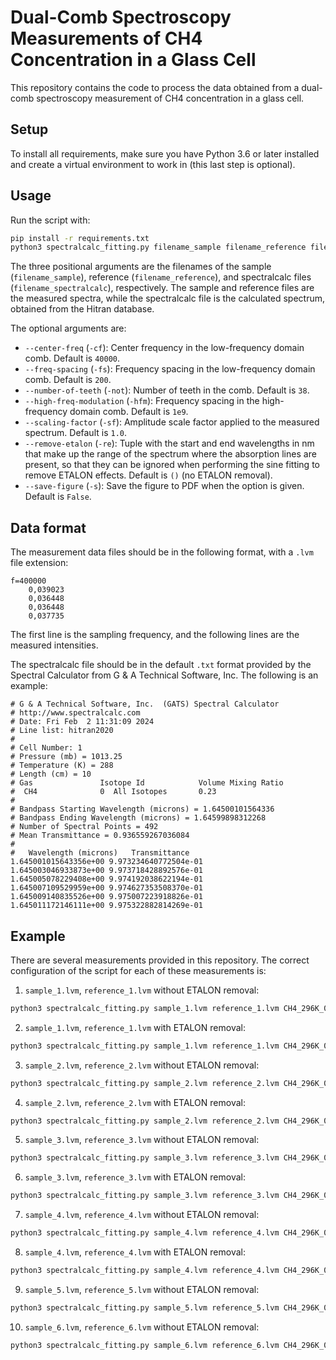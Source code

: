 # Dual-Comb Spectroscopy Measurements of CH4 Concentration in a Glass Cell

This repository contains the code to process the data obtained from a dual-comb spectroscopy
measurement of CH4 concentration in a glass cell. 

## Setup

To install all requirements, make sure you have Python 3.6 or later installed and create a virtual
environment to work in (this last step is optional).

## Usage

Run the script with:
```bash
pip install -r requirements.txt
python3 spectralcalc_fitting.py filename_sample filename_reference filename_spectralcalc [-h] [--center-freq CENTER_FREQ] [--freq-spacing FREQ_SPACING] [--number-of-teeth NUMBER_OF_TEETH] [--high-freq-modulation HIGH_FREQ_MODULATION] [--scaling-factor SCALING_FACTOR] [--remove-etalon REMOVE_ETALON REMOVE_ETALON] [--save-figure | --no-save-figure | -s] 
```

The three positional arguments are the filenames of the sample (`filename_sample`), reference 
(`filename_reference`), and spectralcalc files (`filename_spectralcalc`), respectively. The sample
and reference files are the measured spectra, while the spectralcalc file is the calculated 
spectrum, obtained from the Hitran database.

The optional arguments are:
* `--center-freq` (`-cf`): Center frequency in the low-frequency domain comb. Default is `40000`.
* `--freq-spacing` (`-fs`): Frequency spacing in the low-frequency domain comb. Default is `200`.
* `--number-of-teeth` (`-not`): Number of teeth in the comb. Default is `38`.
* `--high-freq-modulation` (`-hfm`): Frequency spacing in the high-frequency domain comb. Default is
  `1e9`.
* `--scaling-factor` (`-sf`): Amplitude scale factor applied to the measured spectrum. Default is 
  `1.0`.
* `--remove-etalon` (`-re`): Tuple with the start and end wavelengths in nm that make up the range
  of the spectrum where the absorption lines are present, so that they can be ignored when 
  performing the sine fitting to remove ETALON effects. Default is `()` (no ETALON removal).
* `--save-figure` (`-s`): Save the figure to PDF when the option is given. Default is `False`.

## Data format

The measurement data files should be in the following format, with a `.lvm` file extension:

```
f=400000
	0,039023
	0,036448
	0,036448
	0,037735
```

The first line is the sampling frequency, and the following lines are the measured intensities.

The spectralcalc file should be in the default `.txt` format provided by the Spectral Calculator 
from G & A Technical Software, Inc. The following is an example:

```
# G & A Technical Software, Inc.  (GATS) Spectral Calculator
# http://www.spectralcalc.com
# Date: Fri Feb  2 11:31:09 2024
# Line list: hitran2020
#
# Cell Number: 1
# Pressure (mb) = 1013.25
# Temperature (K) = 288
# Length (cm) = 10
# Gas               Isotope Id            Volume Mixing Ratio   
#  CH4              0  All Isotopes       0.23                 
#
# Bandpass Starting Wavelength (microns) = 1.64500101564336
# Bandpass Ending Wavelength (microns) = 1.64599898312268
# Number of Spectral Points = 492
# Mean Transmittance = 0.936559267036084
#
#   Wavelength (microns)   Transmittance
1.645001015643356e+00 9.973234640772504e-01
1.645003046933873e+00 9.973718428892576e-01
1.645005078229408e+00 9.974192038622194e-01
1.645007109529959e+00 9.974627353508370e-01
1.645009140835526e+00 9.975007223918826e-01
1.645011172146111e+00 9.975322882814269e-01
```


## Example

There are several measurements provided in this repository. The correct configuration of the script 
for each of these measurements is:

1. `sample_1.lvm`, `reference_1.lvm` without ETALON removal:
```bash
python3 spectralcalc_fitting.py sample_1.lvm reference_1.lvm CH4_296K_0.15VMR.txt -cf 40000 -fs 200 -not 35 -hfm 1000000000.0 -sf 1.04
```

2. `sample_1.lvm`, `reference_1.lvm` with ETALON removal:
```bash
python3 spectralcalc_fitting.py sample_1.lvm reference_1.lvm CH4_296K_0.08VMR.txt -cf 40000 -fs 200 -not 35 -hfm 1000000000.0 -sf 1.03 -re 1645.44 1645.65
```

3. `sample_2.lvm`, `reference_2.lvm` without ETALON removal:
```bash
python3 spectralcalc_fitting.py sample_2.lvm reference_2.lvm CH4_296K_0.31VMR.txt -cf 40000 -fs 100 -not 34 -hfm 1500000000.0 -sf 1.11
```

4. `sample_2.lvm`, `reference_2.lvm` with ETALON removal:
```bash
python3 spectralcalc_fitting.py sample_2.lvm reference_2.lvm CH4_296K_0.28VMR.txt -cf 40000 -fs 100 -not 34 -hfm 1500000000.0 -sf 1.075 -re 1645.39 1645.7
```

5. `sample_3.lvm`, `reference_3.lvm` without ETALON removal:
```bash
python3 spectralcalc_fitting.py sample_3.lvm reference_3.lvm CH4_296K_0.29VMR.txt -cf 40000 -fs 100 -not 34 -hfm 1500000000.0 -sf 1.1
```

6. `sample_3.lvm`, `reference_3.lvm` with ETALON removal:
```bash
python3 spectralcalc_fitting.py sample_3.lvm reference_3.lvm CH4_296K_0.32VMR.txt -cf 40000 -fs 100 -not 34 -hfm 1500000000.0 -sf 0.95 -re 1645.45 1645.75
```

7. `sample_4.lvm`, `reference_4.lvm` without ETALON removal:
```bash
python3 spectralcalc_fitting.py sample_4.lvm reference_4.lvm CH4_296K_0.29VMR.txt -cf 40000 -fs 100 -not 34 -hfm 1500000000.0 -sf 1.1
```

8. `sample_4.lvm`, `reference_4.lvm` with ETALON removal:
```bash
python3 spectralcalc_fitting.py sample_4.lvm reference_4.lvm CH4_296K_0.3VMR.txt -cf 40000 -fs 100 -not 34 -hfm 1500000000.0 -sf 0.95 -re 1645.48 1645.75
```

9. `sample_5.lvm`, `reference_5.lvm` without ETALON removal:
```bash
python3 spectralcalc_fitting.py sample_5.lvm reference_5.lvm CH4_296K_0.04VMR.txt -cf 40000 -fs 200 -not 38 -hfm 1500000000.0 -sf 0.96
```

10. `sample_6.lvm`, `reference_6.lvm` without ETALON removal:
```bash
python3 spectralcalc_fitting.py sample_6.lvm reference_6.lvm CH4_296K_0.043VMR.txt -cf 40000 -fs 200 -not 36 -hfm 1500000000.0 -sf 0.98
```